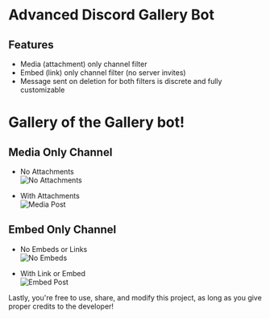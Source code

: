 # Advanced Discord Gallery Bot
## Features
* Media (attachment) only channel filter
* Embed (link) only channel filter (no server invites)
* Message sent on deletion for both filters is discrete and fully customizable

# Gallery of the Gallery bot!
## Media Only Channel
* No Attachments<br/>
![No Attachments](https://cdn.discordapp.com/attachments/1019071708029792277/1019561968182501376/Screenshot_2022-09-14_162434.png)

* With Attachments<br/>
![Media Post](https://cdn.discordapp.com/attachments/1019071708029792277/1019561967012298783/Screenshot_2022-09-14_162138.png)


## Embed Only Channel
* No Embeds or Links<br/>
![No Embeds](https://cdn.discordapp.com/attachments/1019071708029792277/1019561967670808646/Screenshot_2022-09-14_162341.png)

* With Link or Embed<br/>
![Embed Post](https://cdn.discordapp.com/attachments/1019071708029792277/1019561967305891850/Screenshot_2022-09-14_162252.png)

Lastly, you're free to use, share, and modify this project, as long as you give proper credits to the developer!
